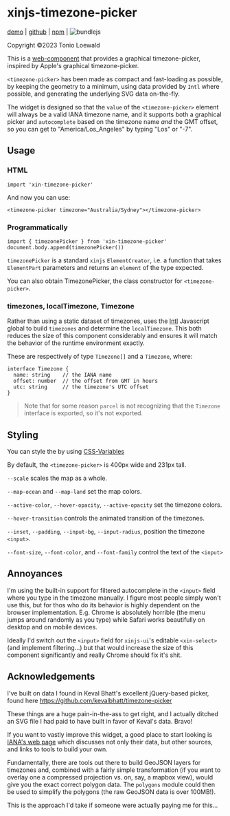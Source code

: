 # xinjs-timezone-picker

[demo](https://tonioloewald.github.io/xinjs-timezone-picker/) | [github](https://github.com/tonioloewald/xinjs-timezone-picker#readme) | [npm](https://www.npmjs.com/package/xinjs-timezone-picker) | ![bundlejs](https://deno.bundlejs.com/?q=xinjs-timezone-picker&badge=)

Copyright ©2023 Tonio Loewald

This is a [web-component](https://developer.mozilla.org/en-US/docs/Web/API/Web_components) 
that provides a graphical timezone-picker, inspired by Apple's graphical timezone-picker.

`<timezone-picker>` has been made as compact and fast-loading as possible, by keeping the geometry to a minimum,
using data provided by `Intl` where possible, and generating the underlying SVG
data on-the-fly.

The widget is designed so that the `value` of the `<timezone-picker>` element will always
be a valid IANA timezone name, and it supports both a graphical picker and `autocomplete`
based on the timezone name *and* the GMT offset, so you can get to "America/Los_Angeles"
by typing "Los" or "-7".

## Usage

### HTML

    import 'xin-timezone-picker'

And now you can use:

    <timezone-picker timezone="Australia/Sydney"></timezone-picker>

### Programmatically

    import { timezonePicker } from 'xin-timezone-picker'
    document.body.append(timezonePicker())

`timezonePicker` is a standard `xinjs` `ElementCreator`, i.e. a function that takes
`ElementPart` parameters and returns an `element` of the type expected.

You can also obtain TimezonePicker, the class constructor for `<timezone-picker>`.

### timezones, localTimezone, Timezone

Rather than using a static dataset of timezones, <timezone-picker> uses the 
[Intl](https://developer.mozilla.org/en-US/docs/Web/JavaScript/Reference/Global_Objects/Intl)
Javascript global to build `timezones` and determine the `localTimezone`. This
both reduces the size of this component considerably and ensures it will match
the behavior of the runtime environment exactly.

These are respectively of type `Timezone[]` and a `Timezone`, where:

    interface Timezone {
      name: string    // the IANA name
      offset: number  // the offset from GMT in hours
      utc: string     // the timezone's UTC offset
    }

> Note that for some reason `parcel` is not recognizing that the `Timezone` interface is
> exported, so it's not exported.

## Styling

You can style the <timezone-picker> by using [CSS-Variables](https://developer.mozilla.org/en-US/docs/Web/CSS/CSS_cascading_variables)

By default, the `<timezone-picker>` is 400px wide and 231px tall.

`--scale` scales the map as a whole.

`--map-ocean` and `--map-land` set the map colors.

`--active-color`, `--hover-opacity`, `--active-opacity` set the timezone colors.

`--hover-transition` controls the animated transition of the timezones.

`--inset`, `--padding`, `--input-bg`, `--input-radius`, position the timezone `<input>`.

`--font-size`, `--font-color`, and `--font-family` control the text of the `<input>`

## Annoyances

I'm using the built-in support for filtered autocomplete in the `<input>` field
where you type in the timezone manually. I figure most people simply won't use
this, but for thos who do its behavior is highly dependent on the browser implementation.
E.g. Chrome is absolutely horrible (the menu jumps around randomly as you type) while
Safari works beautifully on desktop and on mobile devices.

Ideally I'd switch out the `<input>` field for `xinjs-ui`'s editable `<xin-select>`
(and implement filtering…) but that would increase the size of this component
significantly and really Chrome should fix it's shit.

## Acknowledgements

I've built on data I found in Keval Bhatt's excellent jQuery-based picker,
found here https://github.com/kevalbhatt/timezone-picker

These things are a huge pain-in-the-ass to get right, and I actually ditched
an SVG file I had paid to have built in favor of Keval's data. Bravo!

If you want to vastly improve this widget, a good place to start looking is
[IANA's web page](https://data.iana.org/time-zones/tz-link.html) which discusses
not only their data, but other sources, and links to tools to build your own.

Fundamentally, there are tools out there to build GeoJSON layers for timezones
and, combined with a fairly simple transformation (if you want to overlay one
a compressed projection vs. on, say, a mapbox view), would give you the exact
correct polygon data. The `polygons` module could then be used to simplify the
polygons (the raw GeoJSON data is over 100MB!).

This is the approach I'd take if someone were actually paying me for this…
